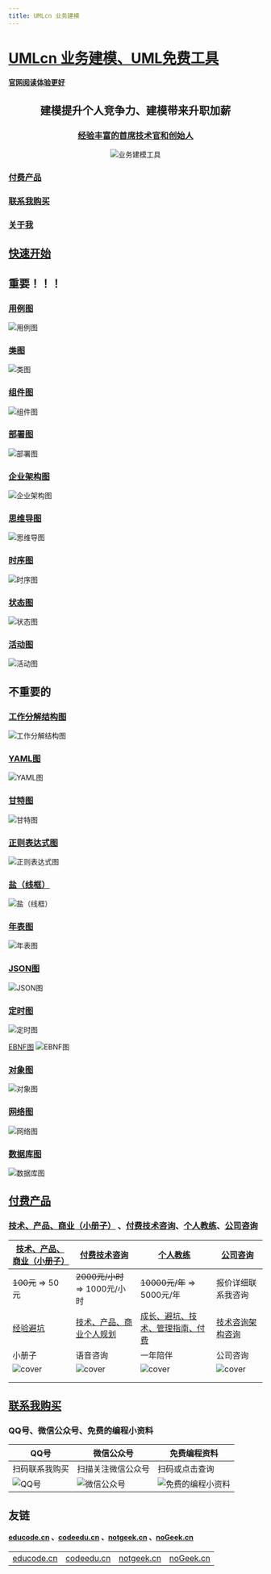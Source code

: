 ```yaml
---
title: UMLcn 业务建模
---
```


# [UMLcn 业务建模、UML免费工具](https://umlcn.com/)

#### [官网阅读体验更好](https://umlcn.com/)



<center>

## **建模提升个人竞争力**、建模带来升职加薪

</center>

<center>

### [经验丰富的首席技术官和创始人](https://umlcn.com/)

</center>

<center>

![业务建模工具](https://umlcn.com/Umlcn.svg)

</center>

### [付费产品](http://nogeek.cn/#productList)

### [联系我购买](http://nogeek.cn//#CallMe)

### [关于我](http://nogeek.cn/)



## [快速开始](https://umlcn.com/quick_start) 

## 重要！！！

### [用例图](https://umlcn.com/plantuml%E8%AF%AD%E6%B3%95/%E7%94%A8%E4%BE%8B%E5%9B%BE)



![用例图](https://umlcn.com/home-puml/%E7%94%A8%E4%BE%8B%E5%9B%BE.svg)



### [类图](https://umlcn.com/plantuml%E8%AF%AD%E6%B3%95/%E7%B1%BB%E5%9B%BE)



![类图](https://umlcn.com/home-puml/%E7%B1%BB%E5%9B%BE.svg)





### [组件图](https://umlcn.com/plantuml%E8%AF%AD%E6%B3%95/%E7%BB%84%E4%BB%B6%E5%9B%BE)



![组件图](https://umlcn.com/home-puml/%E7%BB%84%E4%BB%B6%E5%9B%BE.svg)



### [部署图](https://umlcn.com/plantuml%E8%AF%AD%E6%B3%95/%E9%83%A8%E7%BD%B2%E5%9B%BE)



![部署图](https://umlcn.com/home-puml/%E9%83%A8%E7%BD%B2%E5%9B%BE.svg)



### [企业架构图](https://umlcn.com/plantuml%E8%AF%AD%E6%B3%95/%E4%BC%81%E4%B8%9A%E6%9E%B6%E6%9E%84%E5%9B%BE)



![企业架构图](https://umlcn.com/home-puml/%E4%BC%81%E4%B8%9A%E6%9E%B6%E6%9E%84%E5%9B%BE.svg)





### [思维导图](https://umlcn.com/plantuml%E8%AF%AD%E6%B3%95/%E6%80%9D%E7%BB%B4%E5%AF%BC%E5%9B%BE)



![思维导图](https://umlcn.com/home-puml/%E6%80%9D%E7%BB%B4%E5%AF%BC%E5%9B%BE.svg)



### [时序图](https://umlcn.com/plantuml%E8%AF%AD%E6%B3%95/%E6%97%B6%E5%BA%8F%E5%9B%BE) 



![时序图](https://umlcn.com/home-puml/%E6%97%B6%E5%BA%8F%E5%9B%BE.svg)



### [状态图](https://umlcn.com/plantuml%E8%AF%AD%E6%B3%95/%E7%8A%B6%E6%80%81%E5%9B%BE) 

![状态图](https://umlcn.com/home-puml/%E7%8A%B6%E6%80%81%E5%9B%BE.svg)



### [活动图](https://umlcn.com/plantuml%E8%AF%AD%E6%B3%95/%E6%B4%BB%E5%8A%A8%E5%9B%BE) 

![活动图](https://umlcn.com/home-puml/%E6%B4%BB%E5%8A%A8%E5%9B%BE.svg)

 



## 不重要的

### [工作分解结构图](https://umlcn.com/plantuml%E8%AF%AD%E6%B3%95/%E5%B7%A5%E4%BD%9C%E5%88%86%E8%A7%A3%E7%BB%93%E6%9E%84%E5%9B%BE)


![工作分解结构图](https://umlcn.com/home-puml/%E5%B7%A5%E4%BD%9C%E5%88%86%E8%A7%A3%E7%BB%93%E6%9E%84%E5%9B%BE.svg)























### [YAML图](https://umlcn.com/plantuml%E8%AF%AD%E6%B3%95/YAML%E5%9B%BE)

![YAML图](https://umlcn.com/home-puml/YAML%E5%9B%BE.svg)







### [甘特图](https://umlcn.com/plantuml语法/甘特图)

![甘特图](https://umlcn.com/home-puml/%E7%94%98%E7%89%B9%E5%9B%BE.svg)













### [正则表达式图](https://umlcn.com/plantuml语法/正则表达式图)

![正则表达式图](https://umlcn.com/home-puml/%E6%AD%A3%E5%88%99%E8%A1%A8%E8%BE%BE%E5%BC%8F%E5%9B%BE.svg)











### [盐（线框）](https://umlcn.com/plantuml语法/盐（线框）)

![盐（线框）](https://umlcn.com/home-puml/%E7%9B%90%EF%BC%88%E7%BA%BF%E6%A1%86%EF%BC%89.svg)













### [年表图](https://umlcn.com/plantuml语法/年表图)

![年表图](https://umlcn.com/home-puml/%E5%B9%B4%E8%A1%A8%E5%9B%BE.svg)







### [JSON图](https://umlcn.com/plantuml语法/JSON图)

![JSON图](https://umlcn.com/home-puml/JSON%E5%9B%BE.svg)







### [定时图](https://umlcn.com/plantuml语法/定时图)

![定时图](https://umlcn.com/home-puml/%E5%AE%9A%E6%97%B6%E5%9B%BE.svg)







[EBNF图](https://umlcn.com/plantuml语法/EBNF图)
![EBNF图](https://umlcn.com/home-puml/EBNF%E5%9B%BE.svg)















### [对象图](https://umlcn.com/plantuml语法/对象图)



![对象图](https://umlcn.com/home-puml/%E5%AF%B9%E8%B1%A1%E5%9B%BE.svg)

















### [网络图](https://umlcn.com/plantuml语法/网络图)

![网络图](https://umlcn.com/home-puml/%E7%BD%91%E7%BB%9C%E5%9B%BE.svg)













### [数据库图](https://umlcn.com/plantuml语法/数据库图)



![数据库图](https://umlcn.com/home-puml/%E6%95%B0%E6%8D%AE%E5%BA%93%E5%9B%BE.svg)





## [付费产品](https://umlcn.com/#productList) 

### [技术、产品、商业（小册子）](https://umlcn.com/#CallMe) 、[付费技术咨询](https://umlcn.com/#CallMe)、[个人教练](https://umlcn.com/#CallMe)、[公司咨询](https://umlcn.com/#CallMe) 

| [技术、产品、商业（小册子）](https://umlcn.com/#CallMe)      | [付费技术咨询](https://umlcn.com/#CallMe)                    | [个人教练](https://umlcn.com/#CallMe)                        | [公司咨询](https://umlcn.com/#CallMe)                        |
| ------------------------------------------------------------ | ------------------------------------------------------------ | ------------------------------------------------------------ | ------------------------------------------------------------ |
| ~~100元~~  => 50 元                                          | ~~2000元/小时~~ =>  1000元/小时                              | ~~10000元/年~~  =>  5000元/年                                | 报价详细联系我咨询                                           |
| [经验避坑](https://umlcn.com/)                               | [技术、产品、商业个人规划](https://umlcn.com/)               | [成长、避坑、技术、管理指南、付费](https://umlcn.com/)       | [技术咨询架构咨询](https://umlcn.com/)                       |
| 小册子                                                       | 语音咨询                                                     | 一年陪伴                                                     | 公司咨询                                                     |
| ![cover](https://umlcn.com/products/%E6%8A%80%E6%9C%AF%E4%BA%A7%E5%93%81%E5%95%86%E4%B8%9A.png) | ![cover](https://umlcn.com/products/%E4%BB%98%E8%B4%B9%E5%92%A8%E8%AF%A2.png) | ![cover](https://umlcn.com/products/%E4%B8%AA%E4%BA%BA%E6%95%99%E7%BB%83.png) | ![cover](https://umlcn.com/products/%E5%85%AC%E5%8F%B8%E5%92%A8%E8%AF%A2.png) |
|                                                              |                                                              |                                                              |                                                              |
|                                                              |                                                              |                                                              |                                                              |





## [联系我购买](https://umlcn.com/#CallMe) 

### QQ号、微信公众号、免费的编程小资料



| QQ号                                       | 微信公众号                                                 | 免费编程资料                                                 |
| ------------------------------------------ | ---------------------------------------------------------- | ------------------------------------------------------------ |
| 扫码联系我购买                             | 扫描关注微信公众号                                         | 扫码或点击查询                                               |
| ![QQ号](https://umlcn.com/qrimg/QQ/QQ.png) | ![微信公众号](https://umlcn.com/qrimg/wxpublic/out/09.png) | ![免费的编程小资料](https://umlcn.com/qrimg/educode/out/09.png) |








## 友链

#### [educode.cn](http://educode.cn/) 、[codeedu.cn](http://codeedu.cn/) 、[notgeek.cn](http://notgeek.cn/)  、[noGeek.cn](http://nogeek.cn/) 

|                                  |                                  |                                  |                                |
| -------------------------------- | -------------------------------- | -------------------------------- | ------------------------------ |
| [educode.cn](http://educode.cn/) | [codeedu.cn](http://codeedu.cn/) | [notgeek.cn](http://notgeek.cn/) | [noGeek.cn](http://nogeek.cn/) |


